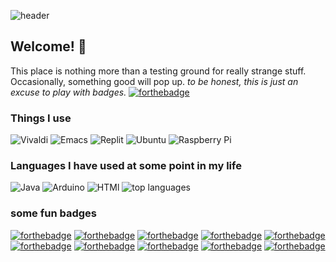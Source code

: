 ![header](https://capsule-render.vercel.app/api?&type=waving&color=gradient&text=my%20readme&desc=welcome%20to%20hell&fontColor=ffffff&height=200&fontAlignY=25&descAlignY=45)
## Welcome! 👋
This place is nothing more than a testing ground for really strange stuff.
Occasionally, something good will pop up.
_to be honest, this is just an excuse to play with badges._
[![forthebadge](https://forthebadge.com/images/badges/powered-by-electricity.svg)](https://forthebadge.com)
### Things I use
![Vivaldi](https://img.shields.io/badge/Vivaldi-EF3939?style=for-the-badge&logo=Vivaldi&logoColor=white)
![Emacs](https://img.shields.io/badge/Emacs-%237F5AB6.svg?&style=for-the-badge&logo=gnu-emacs&logoColor=white)
![Replit](https://img.shields.io/badge/Replit-DD1200?style=for-the-badge&logo=Replit&logoColor=white)
![Ubuntu](https://img.shields.io/badge/Ubuntu-E95420?style=for-the-badge&logo=ubuntu&logoColor=white)
![Raspberry Pi](https://img.shields.io/badge/-RaspberryPi-C51A4A?style=for-the-badge&logo=Raspberry-Pi)
### Languages I have used at some point in my life
![Java](https://img.shields.io/badge/java-%23ED8B00.svg?style=for-the-badge&logo=java&logoColor=white)
![Arduino](
https://img.shields.io/badge/Arduino-00979D?style=for-the-badge&logo=Arduino&logoColor=white)
![HTMl](https://img.shields.io/badge/HTML5-E34F26?style=for-the-badge&logo=html5&logoColor=white)
![top languages](https://github-readme-stats.vercel.app/api/top-langs/?username=meepmeme&theme=blue-green)
### some fun badges
[![forthebadge](https://forthebadge.com/images/badges/mom-made-pizza-rolls.svg)](https://forthebadge.com)
[![forthebadge](https://forthebadge.com/images/badges/contains-tasty-spaghetti-code.svg)](https://forthebadge.com)
[![forthebadge](https://forthebadge.com/images/badges/ctrl-c-ctrl-v.svg)](https://forthebadge.com)
[![forthebadge](https://forthebadge.com/images/badges/works-on-my-machine.svg)](https://forthebadge.com)
[![forthebadge](https://forthebadge.com/images/badges/made-with-crayons.svg)](https://forthebadge.com)
[![forthebadge](https://forthebadge.com/images/badges/it-works-why.svg)](https://forthebadge.com)
[![forthebadge](https://forthebadge.com/images/badges/does-not-contain-msg.svg)](https://forthebadge.com)
[![forthebadge](https://forthebadge.com/images/badges/designed-in-etch-a-sketch.svg)](https://forthebadge.com)
[![forthebadge](https://forthebadge.com/images/badges/built-with-grammas-recipe.svg)](https://forthebadge.com)
[![forthebadge](https://forthebadge.com/images/badges/60-percent-of-the-time-works-every-time.svg)](https://forthebadge.com)
